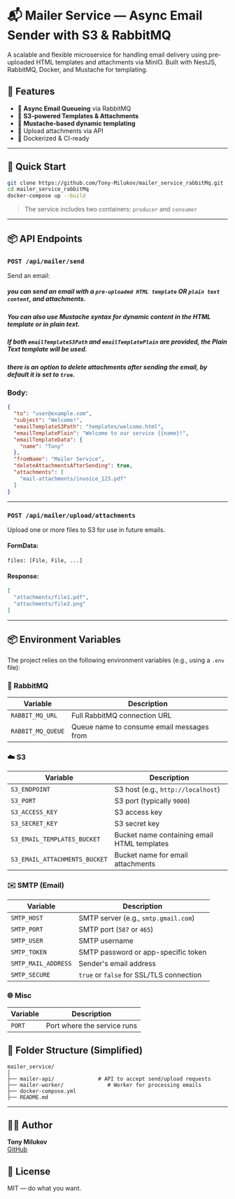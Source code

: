 # 📬 Mailer Service — Async Email Sender with S3 & RabbitMQ

A scalable and flexible microservice for handling email delivery using pre-uploaded HTML templates and attachments via MinIO. Built with NestJS, RabbitMQ, Docker, and Mustache for templating.

## 🧠 Features

- 📨 **Async Email Queueing** via RabbitMQ
- 🧰 **S3-powered Templates & Attachments**
- 🧠 **Mustache-based dynamic templating**
- 📂 Upload attachments via API
- 🚀 Dockerized & CI-ready

---

## 🚀 Quick Start

```bash
git clone https://github.com/Tony-Milukov/mailer_service_rabbitMq.git
cd mailer_service_rabbitMq
docker-compose up --build
```

> The service includes two containers: `producer` and `consumer`

---

## 📦 API Endpoints

### `POST /api/mailer/send`

Send an email:
##### you can send an email with a `pre-uploaded HTML template` OR `plain text content`, and attachments.
##### You can also use Mustache syntax for dynamic content in the HTML template or in plain text.
##### If both `emailTemplateS3Path` and `emailTemplatePlain` are provided, the Plain Text template will be used.
##### there is an option to delete attachments after sending the email, by default it is set to `true`.
### Body:

```json
{
  "to": "user@example.com",
  "subject": "Welcome!",
  "emailTemplateS3Path": "templates/welcome.html",
  "emailTemplatePlain": "Welcome to our service {{name}!",
  "emailTemplateData": {
    "name": "Tony"
  },
  "fromName": "Mailer Service",
  "deleteAttachmentsAfterSending": true,
  "attachments": [
    "mail-attachments/invoice_123.pdf"
  ]
}
```

---

### `POST /api/mailer/upload/attachments`

Upload one or more files to S3 for use in future emails.

#### FormData:

```
files: [File, File, ...]
```

#### Response:

```json
[
  "attachments/file1.pdf",
  "attachments/file2.png"
]
```

---

## 📦 Environment Variables

The project relies on the following environment variables (e.g., using a `.env` file):

### 🔗 RabbitMQ
| Variable           | Description                                 |
|--------------------|---------------------------------------------|
| `RABBIT_MQ_URL`    | Full RabbitMQ connection URL                |
| `RABBIT_MQ_QUEUE`  | Queue name to consume email messages from   |

### ☁️ S3
| Variable                      | Description                                 |
|-------------------------------|---------------------------------------------|
| `S3_ENDPOINT`                 | S3 host (e.g., `http://localhost`)          |
| `S3_PORT`                     | S3 port (typically `9000`)                  |
| `S3_ACCESS_KEY`               | S3 access key                               |
| `S3_SECRET_KEY`               | S3 secret key                               |
| `S3_EMAIL_TEMPLATES_BUCKET`   | Bucket name containing email HTML templates |
| `S3_EMAIL_ATTACHMENTS_BUCKET` | Bucket name for email attachments           |

### ✉️ SMTP (Email)
| Variable            | Description                                 |
|---------------------|---------------------------------------------|
| `SMTP_HOST`         | SMTP server (e.g., `smtp.gmail.com`)        |
| `SMTP_PORT`         | SMTP port (`587` or `465`)                  |
| `SMTP_USER`         | SMTP username                               |
| `SMTP_TOKEN`        | SMTP password or app-specific token         |
| `SMTP_MAIL_ADDRESS` | Sender's email address                      |
| `SMTP_SECURE`       | `true` or `false` for SSL/TLS connection    |

### 🌐 Misc
| Variable | Description                     |
|----------|---------------------------------|
| `PORT`   | Port where the service runs     |


## 📁 Folder Structure (Simplified)

```
mailer_service/
│
├── mailer-api/              # API to accept send/upload requests
├── mailer-worker/              # Worker for processing emails
├── docker-compose.yml
├── README.md
```

---

## 👨‍💻 Author

**Tony Milukov**  
[GitHub](https://github.com/Tony-Milukov)
## 📄 License

MIT — do what you want.
